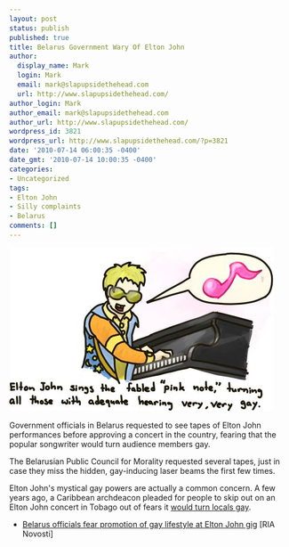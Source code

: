 ```yaml
---
layout: post
status: publish
published: true
title: Belarus Government Wary Of Elton John
author:
  display_name: Mark
  login: Mark
  email: mark@slapupsidethehead.com
  url: http://www.slapupsidethehead.com/
author_login: Mark
author_email: mark@slapupsidethehead.com
author_url: http://www.slapupsidethehead.com/
wordpress_id: 3821
wordpress_url: http://www.slapupsidethehead.com/?p=3821
date: '2010-07-14 06:00:35 -0400'
date_gmt: '2010-07-14 10:00:35 -0400'
categories:
- Uncategorized
tags:
- Elton John
- Silly complaints
- Belarus
comments: []
---
```

![Elton John sings the fabled pink note, turning all those with adequate hearing very, very gay.](/wp-content/media/2010/07/gay-note.jpg "It's a G-sharp.")

Government officials in Belarus requested to see tapes of Elton John performances before approving a concert in the country, fearing that the popular songwriter would turn audience members gay.

The Belarusian Public Council for Morality requested several tapes, just in case they miss the hidden, gay-inducing laser beams the first few times.

Elton John's mystical gay powers are actually a common concern. A few years ago, a Caribbean archdeacon pleaded for people to skip out on an Elton John concert in Tobago out of fears it [would turn locals gay](http://www.slapupsidethehead.com/2007/03/beware-elton-john/ "ZAP!").

- [Belarus officials fear promotion of gay lifestyle at Elton John gig](http://en.rian.ru/news/20100609/159358772.html) [RIA Novosti]
